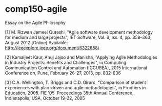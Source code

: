 # comp150-agile
Essay on the Agile Philosophy

[1] M. Rizwan Jameel Qureshi, "Agile software development methodology for medium and large projects", IET Software, Vol. 6, Iss. 4, pp. 358–363, August 2012 [Online] Available: http://ieeexplore.ieee.org/document/6322858/

[2] Kamaljeet Kaur, Anuj Jajoo  and Manisha, "Applying Agile Methodologies in Industry Projects: Benefits and Challenges", in Computing Communication Control and Automation (ICCUBEA), 2015 International Conference on, Pune, February 26-27, 2015, pp. 832-836

[3] C.A. Wellington, T. Briggs and C.D. Girard, "Comparison of student experiences with plan-driven and agile methodologies", in Frontiers in Education, 2005. FIE '05. Proceedings 35th Annual Conference, Indianapolis, USA, October 19-22, 2005

